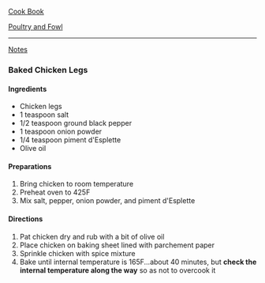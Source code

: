 [Cook Book](https://github.com/vmsmith/CookBook/blob/master/README.md)

[Poultry and Fowl](https://github.com/vmsmith/CookBook/blob/master/poultry_fowl.md)  

-----  

[Notes](https://github.com/vmsmith/CookBook/blob/master/notes.md)

### Baked Chicken Legs   

#### Ingredients  

* Chicken legs  
* 1 teaspoon salt  
* 1/2 teaspoon ground black pepper  
* 1 teaspoon onion powder  
* 1/4 teaspoon piment d'Esplette  
* Olive oil  

#### Preparations  

1. Bring chicken to room temperature  
2. Preheat oven to 425F  
3. Mix salt, pepper, onion powder, and piment d'Esplette  

#### Directions  

1. Pat chicken dry and rub with a bit of olive oil  
2. Place chicken on baking sheet lined with parchement paper  
3. Sprinkle chicken with spice mixture  
4. Bake until internal temperature is 165F...about 40 minutes, but **check the internal temperature along the way** so as not to overcook it  

